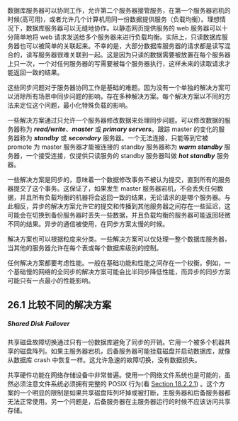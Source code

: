 

​		数据库服务器可以协同工作，允许第二个服务器接管服务，在第一个服务器宕机的时候(高可用)，或者允许几个计算机用同一份数据提供服务（负载均衡）。理想情况下，数据库服务器可以无缝地协作。以静态网页提供服务的 web 服务器可以十分简单地将 web 请求发送给多个服务器来进行负载均衡。实际上，只读数据库服务器也可以被简单的关联起来。不幸的是，大部分数据库服务器的请求都是读写混合的，读写服务器很难关联到一起。这是因为只读的数据需要被放置在每个服务器上只一次，一个对任何服务器的写需要被每个服务器执行，这样未来的读取请求才能返回一致的结果。

​		这些同步问题对于服务器协同工作是基础的难题。因为没有一个单独的解决方案可以消除所有场景中同步问题的影响，存在多种解决方案。每个解决方案以不同的方法来定位这个问题，最小化特殊负载的影响。

​		一些解决方案通过只允许一个服务器修改数据来处理同步问题。可以修改数据的服务器称为 ***read/write***、***master*** 或 ***primary servers***。跟踪 master 的变化的服务器称为 ***standby*** 或 ***secondary*** 服务器。一个无法连接，只能等到它被 promote 为 master 服务器才能被连接的 standby 服务器称为 ***warm standby*** 服务器，一个接受连接，仅提供只读服务的 standby 服务器叫做 ***hot standby*** 服务器。

​		一些解决方案是同步的，意味着一个数据修改事务不被认为提交，直到所有的服务器提交了这个事务。这保证了，如果发生 master 服务器宕机，不会丢失任何数据，并且所有负载均衡的机器将会返回一致的结果，无论请求的是哪个服务器。与此相反，异步的解决方案允许它的提交和传播到其他服务器之间存在一些延迟，这可能会在切换到备份服务器时丢失一些数据，并且负载均衡的服务器可能返回轻微不同的结果。异步的通信被使用，在同步方案太慢的时候。

​		解决方案也可以根据粒度来分类。一些解决方案可以仅处理一整个数据库服务器，当其他的服务器允许在每个表或每个数据库级别的控制。

​		任何解决方案都要考虑性能。一般在基础功能和性能之间存在一个权衡。例如，一个基础慢的网络的全同步的解决方案可能会比半同步降低性能，而异步的同步方案可能只有一点最小的性能影响。



## 26.1 比较不同的解决方案

##### Shared Disk Failover

​		共享磁盘故障切换通过只有一份数据库避免了同步的开销。它用一个被多个机器共享的磁盘阵列。如果主服务器宕机，后备服务器可能挂载磁盘并启动数据库，就像从数据库 crash 中恢复一样。这允许急速的故障切换，没有数据损失。

​		共享硬件功能在网络存储设备中非常普遍。使用一个网络文件系统也是可能的，虽然必须注意文件系统必须拥有完整的 POSIX 行为(看 [Section 18.2.2.1](https://www.postgresql.org/docs/13/creating-cluster.html#CREATING-CLUSTER-NFS)) 。这个方案的一个明显的限制是如果共享磁盘阵列坏掉或被打断，主服务器和后备服务器都无法正常使用。另一个问题是，后备服务器在主服务器运行的时候不应该访问共享存储。